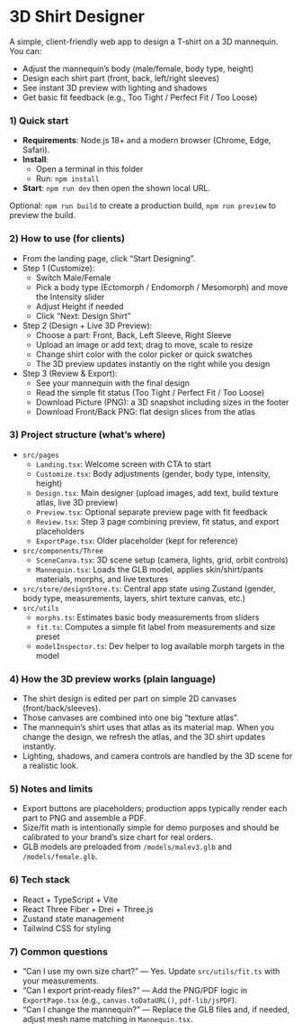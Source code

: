 # 3D Shirt Designer
A simple, client-friendly web app to design a T‑shirt on a 3D mannequin. You can:
- Adjust the mannequin’s body (male/female, body type, height)
- Design each shirt part (front, back, left/right sleeves)
- See instant 3D preview with lighting and shadows
- Get basic fit feedback (e.g., Too Tight / Perfect Fit / Too Loose)

### 1) Quick start
- **Requirements**: Node.js 18+ and a modern browser (Chrome, Edge, Safari).
- **Install**:
  - Open a terminal in this folder
  - Run: `npm install`
- **Start**: `npm run dev` then open the shown local URL.

Optional: `npm run build` to create a production build, `npm run preview` to preview the build.

### 2) How to use (for clients)
- From the landing page, click “Start Designing”.
- Step 1 (Customize):
  - Switch Male/Female
  - Pick a body type (Ectomorph / Endomorph / Mesomorph) and move the Intensity slider
  - Adjust Height if needed
  - Click “Next: Design Shirt”
- Step 2 (Design + Live 3D Preview):
  - Choose a part: Front, Back, Left Sleeve, Right Sleeve
  - Upload an image or add text; drag to move, scale to resize
  - Change shirt color with the color picker or quick swatches
  - The 3D preview updates instantly on the right while you design
- Step 3 (Review & Export):
  - See your mannequin with the final design
  - Read the simple fit status (Too Tight / Perfect Fit / Too Loose)
  - Download Picture (PNG): a 3D snapshot including sizes in the footer
  - Download Front/Back PNG: flat design slices from the atlas

### 3) Project structure (what’s where)
- `src/pages`
  - `Landing.tsx`: Welcome screen with CTA to start
  - `Customize.tsx`: Body adjustments (gender, body type, intensity, height)
  - `Design.tsx`: Main designer (upload images, add text, build texture atlas, live 3D preview)
  - `Preview.tsx`: Optional separate preview page with fit feedback
  - `Review.tsx`: Step 3 page combining preview, fit status, and export placeholders
  - `ExportPage.tsx`: Older placeholder (kept for reference)
- `src/components/Three`
  - `SceneCanva.tsx`: 3D scene setup (camera, lights, grid, orbit controls)
  - `Mannequin.tsx`: Loads the GLB model, applies skin/shirt/pants materials, morphs, and live textures
- `src/store/designStore.ts`: Central app state using Zustand (gender, body type, measurements, layers, shirt texture canvas, etc.)
- `src/utils`
  - `morphs.ts`: Estimates basic body measurements from sliders
  - `fit.ts`: Computes a simple fit label from measurements and size preset
  - `modelInspector.ts`: Dev helper to log available morph targets in the model

### 4) How the 3D preview works (plain language)
- The shirt design is edited per part on simple 2D canvases (front/back/sleeves).
- Those canvases are combined into one big “texture atlas”.
- The mannequin’s shirt uses that atlas as its material map. When you change the design, we refresh the atlas, and the 3D shirt updates instantly.
- Lighting, shadows, and camera controls are handled by the 3D scene for a realistic look.

### 5) Notes and limits
- Export buttons are placeholders; production apps typically render each part to PNG and assemble a PDF.
- Size/fit math is intentionally simple for demo purposes and should be calibrated to your brand’s size chart for real orders.
- GLB models are preloaded from `/models/malev3.glb` and `/models/female.glb`.

### 6) Tech stack
- React + TypeScript + Vite
- React Three Fiber + Drei + Three.js
- Zustand state management
- Tailwind CSS for styling

### 7) Common questions
- “Can I use my own size chart?” — Yes. Update `src/utils/fit.ts` with your measurements.
- “Can I export print‑ready files?” — Add the PNG/PDF logic in `ExportPage.tsx` (e.g., `canvas.toDataURL()`, `pdf-lib/jsPDF`).
- “Can I change the mannequin?” — Replace the GLB files and, if needed, adjust mesh name matching in `Mannequin.tsx`.
